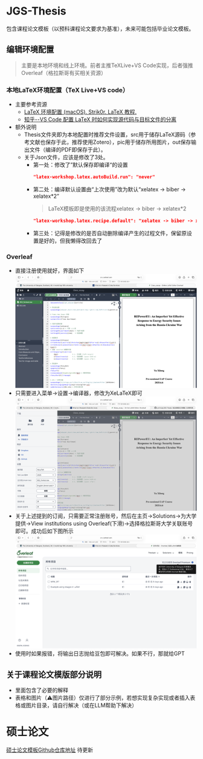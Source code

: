 # JGS-Thesis
包含课程论文模板（以预科课程论文要求为基准），未来可能包括毕业论文模板。
## 编辑环境配置
> 主要是本地环境和线上环境。前者主推TeXLive+VS Code实现，后者强推Overleaf（格拉斯哥有买相关资源）

### 本地LaTeX环境配置（TeX Live+VS code）
- 主要参考资源
  - [LaTeX 环境配置 (macOS). Strik0r. LaTeX 教程.](https://www.bilibili.com/video/BV1xCNfejEMv?vd_source=03933c815d0479ac0dc2b0f082cd8fb8)
  - [知乎--VS Code 配置 LaTeX 时如何实现源代码与目标文件的分离](https://zhuanlan.zhihu.com/p/24397052814)
- 额外说明
  - Thesis文件夹即为本地配置时推荐文件设置，src用于储存LaTeX源码（参考文献也保存于此，推荐使用Zotero），pic用于储存所用图片，out保存输出文件（编译的PDF即保存于此）。
  - 关于Json文件，应该是修改了3处。
    - 第一处：修改了”默认保存即编译“的设置
      ```Json
      "latex-workshop.latex.autoBuild.run": "never"
      ```
    - 第二处：编译默认设置由“上次使用”改为默认“xelatex -> biber -> xelatex*2”
      > LaTeX模板即是使用的该流程xelatex -> biber -> xelatex*2
      ```Json
      "latex-workshop.latex.recipe.default": "xelatex -> biber -> xelatex*2"
      ```
    - 第三处：记得是修改的是否自动删除编译产生的过程文件，保留原设置是好的，但我懒得改回去了

### Overleaf
- 直接注册使用就好，界面如下
  ![界面](./pic4readme/jiemian.png)
- 只需要进入菜单->设置->编译器，修改为XeLaTeX即可
  ![设置](./pic4readme/shezhi.png)
- 关于上述提到的订阅，只需要正常注册账号，然后在主页->Solutions->为大学提供->View institutions using Overleaf(下滑)->选择格拉斯哥大学关联账号即可。成功后如下图所示
  ![订阅](./pic4readme/dingyue.png)
- 使用时如果报错，将输出日志抛给豆包即可解决。如果不行，那就给GPT

## 关于课程论文模版部分说明
- 里面包含了必要的解释
- 表格和图片（⚠️图片路径）仅进行了部分示例，若想实现复杂实现或者插入表格或图片目录，请自行解决（或在LLM帮助下解决）
# 硕士论文
[硕士论文模板Github仓库地址](https://github.com/NewFuture/NKThesis)
待更新
